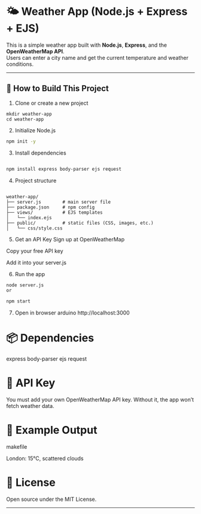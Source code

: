 # 🌤️ Weather App (Node.js + Express + EJS)

This is a simple weather app built with **Node.js**, **Express**, and the **OpenWeatherMap API**.  
Users can enter a city name and get the current temperature and weather conditions.

---

## 🚀 How to Build This Project

1. Clone or create a new project
```bas
mkdir weather-app
cd weather-app
```
2. Initialize Node.js
```bash
npm init -y
```
3. Install dependencies
```bash

npm install express body-parser ejs request
```
4. Project structure
```

weather-app/
├── server.js        # main server file
├── package.json     # npm config
├── views/           # EJS templates
│   └── index.ejs
├── public/          # static files (CSS, images, etc.)
│   └── css/style.css
```
5. Get an API Key
Sign up at OpenWeatherMap

Copy your free API key

Add it into your server.js

6. Run the app
```bash
node server.js
or
```
```bash
npm start
```

7. Open in browser
arduino
http://localhost:3000

# 📦 Dependencies
express
body-parser
ejs
request

# 🔑 API Key
You must add your own OpenWeatherMap API key. Without it, the app won’t fetch weather data.

# 📸 Example Output
makefile

London: 15°C, scattered clouds

# 📝 License
Open source under the MIT License.


---

